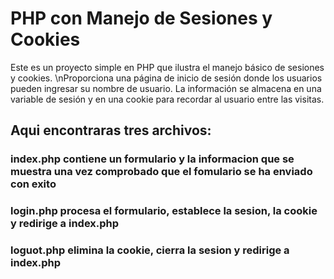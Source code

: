 # PHP con Manejo de Sesiones y Cookies

Este es un proyecto simple en PHP que ilustra el manejo básico de sesiones y cookies. \nProporciona una página de inicio de sesión donde los usuarios pueden ingresar su nombre de usuario. La información se almacena en una variable de sesión y en una cookie para recordar al usuario entre las visitas.

## Aqui encontraras tres archivos:
### index.php contiene un formulario y la informacion que se muestra una vez comprobado que el fomulario se ha enviado con exito
### login.php procesa el formulario, establece la sesion, la cookie y redirige a index.php
### loguot.php elimina la cookie, cierra la sesion y redirige a index.php
